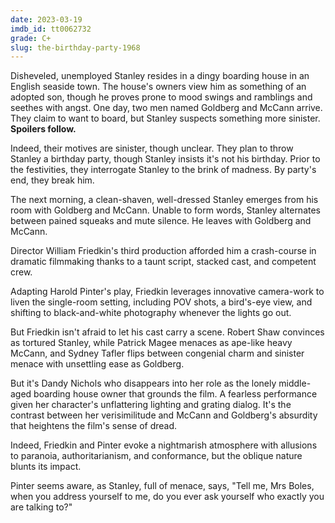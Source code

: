```yaml
---
date: 2023-03-19
imdb_id: tt0062732
grade: C+
slug: the-birthday-party-1968
---
```


Disheveled, unemployed Stanley resides in a dingy boarding house in an English seaside town. The house's owners view him as something of an adopted son, though he proves prone to mood swings and ramblings and seethes with angst. One day, two men named Goldberg and McCann arrive. They claim to want to board, but Stanley suspects something more sinister. **Spoilers follow.**

<!-- end -->

Indeed, their motives are sinister, though unclear. They plan to throw Stanley a birthday party, though Stanley insists it's not his birthday. Prior to the festivities, they interrogate Stanley to the brink of madness. By party's end, they break him.

The next morning, a clean-shaven, well-dressed Stanley emerges from his room with Goldberg and McCann. Unable to form words, Stanley alternates between pained squeaks and mute silence. He leaves with Goldberg and McCann.

Director William Friedkin's third production afforded him a crash-course in dramatic filmmaking thanks to a taunt script, stacked cast, and competent crew.

Adapting Harold Pinter's play, Friedkin leverages innovative camera-work to liven the single-room setting, including POV shots, a bird's-eye view, and shifting to black-and-white photography whenever the lights go out.

But Friedkin isn't afraid to let his cast carry a scene. Robert Shaw convinces as tortured Stanley, while Patrick Magee menaces as ape-like heavy McCann, and Sydney Tafler flips between congenial charm and sinister menace with unsettling ease as Goldberg.

But it's Dandy Nichols who disappears into her role as the lonely middle-aged boarding house owner that grounds the film. A fearless performance given her character's unflattering lighting and grating dialog. It's the contrast between her verisimilitude and McCann and Goldberg's absurdity that heightens the film's sense of dread.

Indeed, Friedkin and Pinter evoke a nightmarish atmosphere with allusions to paranoia, authoritarianism, and conformance, but the oblique nature blunts its impact.

Pinter seems aware, as Stanley, full of menace, says, "Tell me, Mrs Boles, when you address yourself to me, do you ever ask yourself who exactly you are talking to?"
